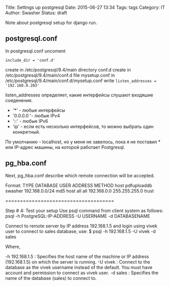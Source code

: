 Title: Settings up postgresql
Date: 2015-06-27 13:34
Tags: tags
Category: IT
Author: Swasher
Status: draft

Note about postgresql setup for django run.

postgresql.conf
------------------------------------

In postgresql.conf uncoment 

    include_dir = 'conf.d'

create in /etc/postgresql/9.4/main directory conf.d
create in /etc/postgresql/9.4/main/conf.d file mysetup.conf
in /etc/postgresql/9.4/main/conf.d/mysetup.conf write `listen_addresses = '192.168.0.203'`

listen_addresses определяет, какие интерфейсы слушают входяшие соеденения.

- '*' - любые интерфейсы
- '0.0.0.0 '- любые IPv4
- '::' - любые IPv6
- 'ip' - если есть несколько интерфейсов, то можно выбрать один конкретный.

По умолчанию - localhost, но у меня не завелось, пока я не поставил * или IP-адрес машины,
на которой работает Postgresql.


pg_hba.conf
------------------------------------

Next, pg_hba.conf describe which remote connection will be accepted.

Format:
TYPE  DATABASE        USER      ADDRESS                     METHOD
host  pdfuploaddb     swasher   192.168.0.0/24              md5
host  all             all       192.168.0.0 255.255.255.0   trust

=====================================

Step # 4: Test your setup
Use psql command from client system as follows:
psql -h PostgreSQL-IP-ADDRESS -U USERNAME -d DATABASENAME

Connect to remote server by IP address 192.168.1.5 and login using vivek user to connect to sales database, use:
$ psql -h 192.168.1.5 -U vivek -d sales

Where,

-h 192.168.1.5 : Specifies the host name of the machine or IP address (192.168.1.5) on which the server is running.
-U vivek : Connect to the database as the vivek username instead of the default. You must have account and permission to connect as vivek user.
-d sales : Specifies the name of the database (sales) to connect to.


